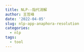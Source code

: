 ```yaml
---
title: NLP--指代消解
author: 王哲峰
date: '2022-04-05'
slug: nlp-app-anaphora-resolution
categories:
  - nlp
tags:
  - tool
---
```




